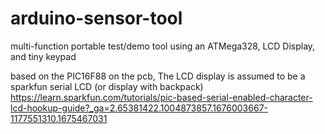 # arduino-sensor-tool
multi-function portable test/demo tool using an ATMega328, LCD Display, and tiny keypad

based on the PIC16F88 on the pcb, 
The LCD display is assumed to be a sparkfun serial LCD
(or display with backpack)
https://learn.sparkfun.com/tutorials/pic-based-serial-enabled-character-lcd-hookup-guide?_ga=2.65381422.1004873857.1676003667-1177551310.1675467031

